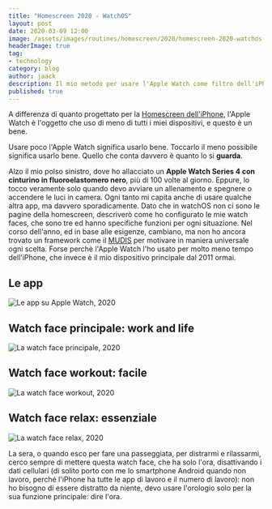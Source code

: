 ```yaml
---
title: "Homescreen 2020 - WatchOS"
layout: post
date: 2020-03-09 12:00
image: /assets/images/routines/homescreen/2020/homescreen-2020-watchos-cover.png
headerImage: true
tag:
- technology
category: blog
author: jaack
description: Il mio metodo per usare l'Apple Watch come filtro dell'iPhone
published: true
---
```

A differenza di quanto progettato per la [Homescreen dell'iPhone]({{base}}/homescreen-2020-iphone),
l'Apple Watch è l'oggetto che uso di meno di tutti i miei dispositivi, e questo è un bene.

Usare poco l'Apple Watch significa usarlo bene. Toccarlo il meno possibile significa usarlo bene.
Quello che conta davvero è quanto lo si **guarda**.

Alzo il mio polso sinistro, dove ho allacciato un **Apple Watch Series 4 con cinturino
in fluoroelastomero nero**, più di 100 volte al giorno. Eppure, lo tocco veramente solo quando
devo avviare un allenamento e spegnere o accendere le luci in camera. Ogni tanto mi capita anche
di usare qualche altra app, ma davvero sporadicamente. Dato che in watchOS non ci sono le pagine
della homescreen, descriverò come ho configurato le mie watch faces, che sono tre ed hanno specifiche funzioni
per ogni situazione. Nel corso dell'anno, ed in base alle esigenze, cambiano, ma non ho ancora trovato
un framework come il [MUDIS]({{base}}/homescreen-2020-iphone) per motivare in maniera universale ogni
scelta. Forse perchè l'Apple Watch l'ho usato per molto meno tempo dell'iPhone, che invece è il mio
dispositivo principale dal 2011 ormai.

## Le app

<img class="image" src="{{base}}/assets/images/routines/homescreen/2020/homescreen-2020-watchos-apps.png" alt="Le app su Apple Watch, 2020">



## Watch face principale: work and life

<img class="image" src="{{base}}/assets/images/routines/homescreen/2020/homescreen-2020-watchos-main.png" alt="La watch face principale, 2020">


## Watch face workout: facile

<img class="image" src="{{base}}/assets/images/routines/homescreen/2020/homescreen-2020-watchos-main.png" alt="La watch face workout, 2020">

## Watch face relax: essenziale

<img class="image" src="{{base}}/assets/images/routines/homescreen/2020/homescreen-2020-watchos-main.png" alt="La watch face relax, 2020">

La sera, o quando esco per fare una passeggiata, per distrarmi e rilassarmi,
cerco sempre di mettere questa watch face, che ha solo l'ora, disattivando i dati cellulari
(di solito porto con me lo smartphone Android quando non lavoro, perché l'iPhone ha tutte
le app di lavoro e il numero di lavoro): non ho bisogno di essere distratto da niente, devo
usare l'orologio solo per la sua funzione principale: dire l'ora.
